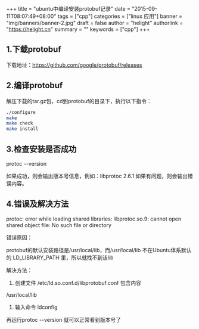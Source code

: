 +++
title = "ubuntu中编译安装protobuf记录"
date = "2015-09-11T08:07:49+08:00"
tags = ["cpp"]
categories = ["linux 应用"]
banner = "img/banners/banner-2.jpg"
draft = false
author = "helight"
authorlink = "https://helight.cn"
summary = ""
keywords = ["cpp"]
+++

## 1.下载protobuf
下载地址：https://github.com/google/protobuf/releases

## 2.编译protobuf
解压下载的tar.gz包，cd到protobuf的目录下，执行以下指令：
```sh
./configure
make
make check
make install
```
## 3.检查安装是否成功
protoc --version

如果成功，则会输出版本号信息，例如：libprotoc 2.6.1
如果有问题，则会输出错误内容。

## 4.错误及解决方法
protoc: error while loading shared libraries: libprotoc.so.9: cannot open shared object file: No such file or directory

错误原因：

protobuf的默认安装路径是/usr/local/lib，而/usr/local/lib 不在Ubuntu体系默认的 LD_LIBRARY_PATH 里，所以就找不到该lib

解决方法：
1. 创建文件 /etc/ld.so.conf.d/libprotobuf.conf 包含内容

/usr/local/lib

1. 输入命令
ldconfig

再运行protoc --version 就可以正常看到版本号了
